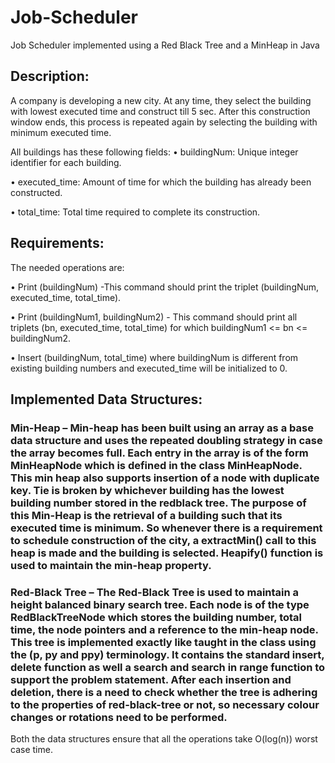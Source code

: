 # Job-Scheduler
Job Scheduler implemented using a Red Black Tree and a MinHeap in Java

## Description:
A company is developing a new city. At any time, they select the building with lowest executed time and construct till 5 sec. After this construction window ends, this process is repeated again by selecting the building with minimum executed time. 

All buildings has these following fields:
• buildingNum: Unique integer identifier for each building.

• executed_time: Amount of time for which the building has already been constructed.

• total_time: Total time required to complete its construction.

## Requirements:
The needed operations are:

• Print (buildingNum) -This command should print the triplet (buildingNum, executed_time, total_time).

• Print (buildingNum1, buildingNum2) - This command should print all triplets (bn, executed_time, total_time) for which buildingNum1 <= bn <= buildingNum2.

• Insert (buildingNum, total_time) where buildingNum is different from existing building numbers and executed_time will be initialized to 0.

## Implemented Data Structures:

### Min-Heap – Min-heap has been built using an array as a base data structure and uses the repeated doubling strategy in case the array becomes full. Each entry in the array is of the form MinHeapNode which is defined in the class MinHeapNode. This min heap also supports insertion of a node with duplicate key. Tie is broken by whichever building has the lowest building number stored in the redblack tree. The purpose of this Min-Heap is the retrieval of a building such that its executed time is minimum. So whenever there is a requirement to schedule construction of the city, a extractMin() call to this heap is made and the building is selected. Heapify() function is used to maintain the min-heap property.

### Red-Black Tree – The Red-Black Tree is used to maintain a height balanced binary search tree. Each node is of the type RedBlackTreeNode which stores the building number, total time, the node pointers and a reference to the min-heap node. This tree is implemented exactly like taught in the class using the (p, py and ppy) terminology. It contains the standard insert, delete function as well a search and search in range function to support the problem statement. After each insertion and deletion, there is a need to check whether the tree is adhering to the properties of red-black-tree or not, so necessary colour changes or rotations need to be performed.

Both the data structures ensure that all the operations take O(log(n)) worst case time.


